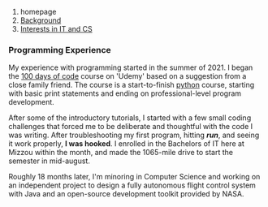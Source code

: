 1. homepage
2. [Background](background.md)
3. [Interests in IT and CS](interests_in_CS.md)


### Programming Experience
My experience with programming started in the summer of 2021.  I began the [100 days of code](https://www.udemy.com/course/100-days-of-code/) course on 'Udemy' based on a suggestion from a close family friend.  The course is a start-to-finish [python](https://en.wikipedia.org/wiki/Python_(programming_language)) course, starting with basic print statements and ending on professional-level program development.  

After some of the introductory tutorials, I started with a few small coding challenges that forced me to be deliberate and thoughtful with the code I was writing.  After troubleshooting my first program, hitting **_run_**, and seeing it work properly, **I was hooked**.  I enrolled in the Bachelors of IT here at Mizzou within the month, and made the 1065-mile drive to start the semester in mid-august.

Roughly 18 months later, I'm minoring in Computer Science and working on an independent project to design a fully autonomous flight control system with Java and an open-source development toolkit provided by NASA.  
